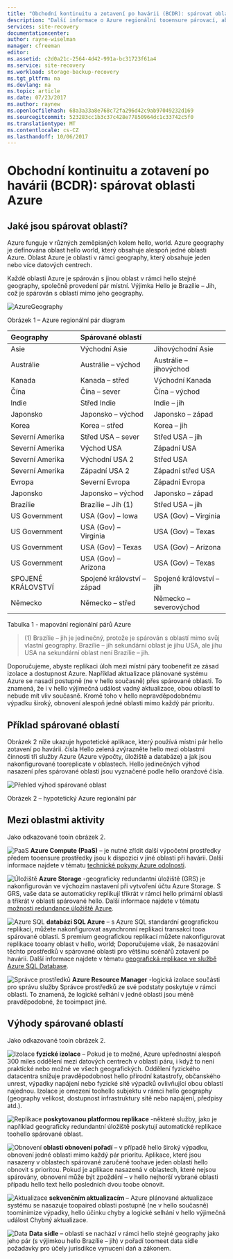 ```yaml
---
title: "Obchodní kontinuitu a zotavení po havárii (BCDR): spárovat oblasti Azure | Microsoft Docs"
description: "Další informace o Azure regionální tooensure párovací, aby aplikace byly odolné při selhání datového centra."
services: site-recovery
documentationcenter: 
author: rayne-wiselman
manager: cfreeman
editor: 
ms.assetid: c2d0a21c-2564-4d42-991a-bc31723f61a4
ms.service: site-recovery
ms.workload: storage-backup-recovery
ms.tgt_pltfrm: na
ms.devlang: na
ms.topic: article
ms.date: 07/23/2017
ms.author: raynew
ms.openlocfilehash: 68a3a33a8e768c72fa296d42c9ab97049232d169
ms.sourcegitcommit: 523283cc1b3c37c428e77850964dc1c33742c5f0
ms.translationtype: MT
ms.contentlocale: cs-CZ
ms.lasthandoff: 10/06/2017
---
```

# <a name="business-continuity-and-disaster-recovery-bcdr-azure-paired-regions"></a>Obchodní kontinuitu a zotavení po havárii (BCDR): spárovat oblasti Azure

## <a name="what-are-paired-regions"></a>Jaké jsou spárovat oblastí?

Azure funguje v různých zeměpisných kolem hello, world. Azure geography je definována oblast hello world, který obsahuje alespoň jedné oblasti Azure. Oblast Azure je oblasti v rámci geography, který obsahuje jeden nebo více datových centrech.

Každé oblasti Azure je spárován s jinou oblast v rámci hello stejné geography, společně provedení pár místní. Výjimka Hello je Brazílie – Jih, což je spárován s oblastí mimo jeho geography.

![AzureGeography](./media/best-practices-availability-paired-regions/GeoRegionDataCenter.png)

Obrázek 1 – Azure regionální pár diagram

| Geography | Spárované oblastí |  |
|:--- |:--- |:--- |
| Asie |Východní Asie |Jihovýchodní Asie |
| Austrálie |Austrálie – východ |Austrálie – jihovýchod |
| Kanada |Kanada – střed |Východní Kanada |
| Čína |Čína – sever |Čína – východ|
| Indie |Střed Indie |Indie – jih |
| Japonsko |Japonsko – východ |Japonsko – západ |
| Korea |Korea – střed |Korea – jih |
| Severní Amerika |Střed USA – sever |Střed USA – jih |
| Severní Amerika |Východ USA |Západní USA |
| Severní Amerika |Východní USA 2 |Střed USA |
| Severní Amerika |Západní USA 2 |Západní střed USA |
| Evropa |Severní Evropa |Západní Evropa |
| Japonsko |Japonsko – východ |Japonsko – západ |
| Brazílie |Brazílie – Jih (1) |Střed USA – jih |
| US Government |USA (Gov) – Iowa |USA (Gov) – Virginia |
| US Government |USA (Gov) – Virginia |USA (Gov) – Texas |
| US Government |USA (Gov) – Texas |USA (Gov) – Arizona |
| US Government |USA (Gov) – Arizona |USA (Gov) – Texas |
| SPOJENÉ KRÁLOVSTVÍ |Spojené království – západ |Spojené království – jih |
| Německo |Německo – střed |Německo – severovýchod |

Tabulka 1 - mapování regionální párů Azure

> (1) Brazílie – jih je jedinečný, protože je spárován s oblastí mimo svůj vlastní geography. Brazílie – jih sekundární oblast je jihu USA, ale jihu USA na sekundární oblast není Brazílie – jih.


Doporučujeme, abyste replikaci úloh mezi místní páry toobenefit ze zásad izolace a dostupnost Azure. Například aktualizace plánované systému Azure se nasadí postupně (ne v hello současně) přes spárované oblasti. To znamená, že i v hello výjimečná událost vadný aktualizace, obou oblastí to nebude mít vliv současně. Kromě toho v hello nepravděpodobnému výpadku široký, obnovení alespoň jedné oblasti mimo každý pár prioritu.

## <a name="an-example-of-paired-regions"></a>Příklad spárované oblastí
Obrázek 2 níže ukazuje hypotetické aplikace, který používá místní pár hello zotavení po havárii. čísla Hello zelená zvýrazněte hello mezi oblastmi činnosti tři služby Azure (Azure výpočty, úložiště a databáze) a jak jsou nakonfigurované tooreplicate v oblastech. Hello jedinečných výhod nasazení přes spárované oblasti jsou vyznačené podle hello oranžové čísla.

![Přehled výhod spárované oblast](./media/best-practices-availability-paired-regions/PairedRegionsOverview2.png)

Obrázek 2 – hypotetický Azure regionální pár

## <a name="cross-region-activities"></a>Mezi oblastmi aktivity
Jako odkazované tooin obrázek 2.

![PaaS](./media/best-practices-availability-paired-regions/1Green.png) **Azure Compute (PaaS)** – je nutné zřídit další výpočetní prostředky předem tooensure prostředky jsou k dispozici v jiné oblasti při havárii. Další informace najdete v tématu [technické pokyny Azure odolnosti](resiliency/resiliency-technical-guidance.md).

![Úložiště](./media/best-practices-availability-paired-regions/2Green.png) **Azure Storage** -geograficky redundantní úložiště (GRS) je nakonfigurován ve výchozím nastavení při vytvoření účtu Azure Storage. S GRS, vaše data se automaticky replikují třikrát v rámci hello primární oblasti a třikrát v oblasti spárované hello. Další informace najdete v tématu [možnosti redundance úložiště Azure](storage/common/storage-redundancy.md).

![Azure SQL](./media/best-practices-availability-paired-regions/3Green.png) **databází SQL Azure** – s Azure SQL standardní geografickou replikaci, můžete nakonfigurovat asynchronní replikaci transakcí tooa spárované oblasti. S premium geografickou replikací můžete nakonfigurovat replikace tooany oblast v hello, world; Doporučujeme však, že nasazování těchto prostředků v spárované oblasti pro většinu scénářů zotavení po havárii. Další informace najdete v tématu [geografická replikace ve službě Azure SQL Database](sql-database/sql-database-geo-replication-overview.md).

![Správce prostředků](./media/best-practices-availability-paired-regions/4Green.png) **Azure Resource Manager** -logická izolace součásti pro správu služby Správce prostředků ze své podstaty poskytuje v rámci oblasti. To znamená, že logické selhání v jedné oblasti jsou méně pravděpodobné, že tooimpact jiné.

## <a name="benefits-of-paired-regions"></a>Výhody spárované oblastí
Jako odkazované tooin obrázek 2.  

![Izolace](./media/best-practices-availability-paired-regions/5Orange.png)
**fyzické izolace** – Pokud je to možné, Azure upřednostní alespoň 300 miles oddělení mezi datových centrech v oblasti páru, i když to není praktické nebo možné ve všech geografických. Oddělení fyzického datacentra snižuje pravděpodobnost hello přírodní katastrofy, občanského unrest, výpadky napájení nebo fyzické sítě výpadků ovlivňující obou oblastí najednou. Izolace je omezení toohello subjektu v rámci hello geography (geography velikost, dostupnost infrastruktury sítě nebo napájení, předpisy atd.).  

![Replikace](./media/best-practices-availability-paired-regions/6Orange.png)
**poskytovanou platformou replikace** -některé služby, jako je například geograficky redundantní úložiště poskytují automatické replikace toohello spárované oblast.

![Obnovení](./media/best-practices-availability-paired-regions/7Orange.png)
**oblasti obnovení pořadí** – v případě hello široký výpadku, obnovení jedné oblasti mimo každý pár prioritu. Aplikace, které jsou nasazeny v oblastech spárované zaručeně toohave jeden oblastí hello obnovit s prioritou. Pokud je aplikace nasazená v oblastech, které nejsou spárovány, obnovení může být zpoždění – v hello nejhorší vybrané oblasti případu hello text hello posledních dvou toobe obnovit.

![Aktualizace](./media/best-practices-availability-paired-regions/8Orange.png)
**sekvenčním aktualizacím** – Azure plánované aktualizace systému se nasazuje toopaired oblasti postupně (ne v hello současně) toominimize výpadky, hello účinku chyby a logické selhání v hello výjimečná událost Chybný aktualizace.

![Data](./media/best-practices-availability-paired-regions/9Orange.png)
**Data sídle** – oblasti se nachází v rámci hello stejné geography jako jeho pár (s výjimkou hello Brazílie – jih) v pořadí toomeet data sídle požadavky pro účely jurisdikce vynucení daň a zákonem.
